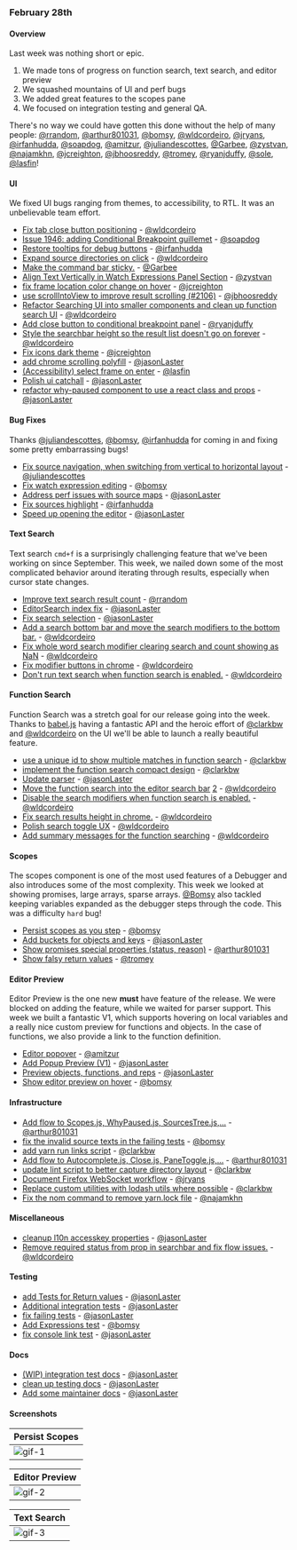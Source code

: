 ### February 28th

#### Overview

Last week was nothing short or epic.

1. We made tons of progress on function search, text search, and editor preview
2. We squashed mountains of UI and perf bugs
3. We added great features to the scopes pane
4. We focused on integration testing and general QA.

There's no way we could have gotten this done without the help of many people: [@rrandom], [@arthur801031], [@bomsy], [@wldcordeiro], [@jryans], [@irfanhudda], [@soapdog], [@amitzur], [@juliandescottes], [@Garbee], [@zystvan], [@najamkhn], [@jcreighton], [@jbhoosreddy], [@tromey], [@ryanjduffy], [@sole], [@lasfin]!

#### UI

We fixed UI bugs ranging from themes, to accessibility, to RTL. It was an unbelievable team effort.

* [Fix tab close button positioning][pr-12] - [@wldcordeiro]
* [Issue 1946: adding Conditional Breakpoint guillemet][pr-19] - [@soapdog]
* [Restore tooltips for debug buttons][pr-20] - [@irfanhudda]
* [Expand source directories on click][pr-23] - [@wldcordeiro]
* [Make the command bar sticky.][pr-35] - [@Garbee]
* [Align Text Vertically in Watch Expressions Panel Section][pr-36] - [@zystvan]
* [fix frame location color change on hover][pr-43] - [@jcreighton]
* [use scrollIntoView to improve result scrolling (#2106)][pr-44] - [@jbhoosreddy]
* [Refactor Searching UI into smaller components and clean up function search UI][pr-45] - [@wldcordeiro]
* [Add close button to conditional breakpoint panel][pr-49] - [@ryanjduffy]
* [Style the searchbar height so the result list doesn't go on forever][pr-52] - [@wldcordeiro]
* [Fix icons dark theme][pr-54] - [@jcreighton]
* [add chrome scrolling polyfill][pr-59] - [@jasonLaster]
* [(Accessibility) select frame on enter][pr-66] - [@lasfin]
* [Polish ui catchall][pr-67] - [@jasonLaster]
* [refactor why-paused component to use a react class and props][pr-9] - [@jasonLaster]


#### Bug Fixes

Thanks [@juliandescottes], [@bomsy], [@irfanhudda] for coming in and fixing some pretty embarrassing bugs!

* [Fix source navigation, when switching from vertical to horizontal layout][pr-32] - [@juliandescottes]
* [Fix watch expression editing][pr-28] - [@bomsy]
* [Address perf issues with source maps][pr-42] - [@jasonLaster]
* [Fix sources highlight][pr-53] - [@irfanhudda]
* [Speed up opening the editor][pr-68] - [@jasonLaster]

#### Text Search

Text search `cmd+f` is a surprisingly challenging feature that we've been working on since September.
This week, we nailed down some of the most complicated behavior around iterating through results, especially when cursor state changes.

* [Improve text search result count][pr-0] - [@rrandom]
* [EditorSearch index fix][pr-11] - [@jasonLaster]
* [Fix search selection][pr-13] - [@jasonLaster]
* [Add a search bottom bar and move the search modifiers to the bottom bar.][pr-21] - [@wldcordeiro]
* [Fix whole word search modifier clearing search and count showing as NaN][pr-63] - [@wldcordeiro]
* [Fix modifier buttons in chrome][pr-64] - [@wldcordeiro]
* [Don't run text search when function search is enabled.][pr-69] - [@wldcordeiro]

#### Function Search

Function Search was a stretch goal for our release going into the week.
Thanks to [babel.js](https://babeljs.io/) having a fantastic API and the heroic effort of [@clarkbw] and [@wldcordeiro]
on the UI we'll be able to launch a really beautiful feature.

* [use a unique id to show multiple matches in function search][pr-2] - [@clarkbw]
* [implement the function search compact design][pr-5] - [@clarkbw]
* [Update parser][pr-24] - [@jasonLaster]
* [Move the function search into the editor search bar][pr-27] [2][pr-30]  - [@wldcordeiro]
* [Disable the search modifiers when function search is enabled.][pr-60] - [@wldcordeiro]
* [Fix search results height in chrome.][pr-65] - [@wldcordeiro]
* [Polish search toggle UX][pr-70] - [@wldcordeiro]
* [Add summary messages for the function searching][pr-71] - [@wldcordeiro]

#### Scopes

The scopes component is one of the most used features of a Debugger and also introduces some of the most complexity.
This week we looked at showing promises, large arrays, sparse arrays.
[@Bomsy] also tackled keeping variables expanded as the debugger steps through the code. This was a difficulty `hard` bug!

* [Persist scopes as you step][pr-6] - [@bomsy]
* [Add buckets for objects and keys][pr-22] - [@jasonLaster]
* [Show promises special properties (status, reason)][pr-51] - [@arthur801031]
* [Show falsy return values][pr-58] - [@tromey]

#### Editor Preview

Editor Preview is the one new **must** have feature of the release.
We were blocked on adding the feature, while we waited for parser support. This week we built a fantastic V1, which supports hovering on local variables and a really nice custom preview for functions and objects. In the case of functions, we also provide a link to the function definition.

* [Editor popover][pr-29] - [@amitzur]
* [Add Popup Preview (V1)][pr-40] - [@jasonLaster]
* [Preview objects, functions, and reps][pr-57] - [@jasonLaster]
* [Show editor preview on hover][pr-61] - [@bomsy]


#### Infrastructure

* [Add flow to Scopes.js, WhyPaused.js, SourcesTree.js,...][pr-1] - [@arthur801031]
* [fix the invalid source texts in the failing tests][pr-4] - [@bomsy]
* [add yarn run links script][pr-8] - [@clarkbw]
* [Add flow to Autocomplete.js, Close.js, PaneToggle.js,...][pr-10] - [@arthur801031]
* [update lint script to better capture directory layout][pr-14] - [@clarkbw]
* [Document Firefox WebSocket workflow][pr-15] - [@jryans]
* [Replace custom utilities with lodash utils where possible][pr-25] - [@clarkbw]
* [Fix the nom command to remove yarn.lock file][pr-41] - [@najamkhn]

#### Miscellaneous

* [cleanup l10n accesskey properties][pr-55] - [@jasonLaster]
* [Remove required status from  prop in searchbar and fix flow issues.][pr-48] - [@wldcordeiro]

#### Testing

* [add Tests for Return values][pr-33] - [@jasonLaster]
* [Additional integration tests][pr-18] - [@jasonLaster]
* [fix failing tests][pr-3] - [@jasonLaster]
* [Add Expressions test][pr-37] - [@bomsy]
* [fix console link test][pr-38] - [@jasonLaster]

#### Docs

* [(WIP) integration test docs][pr-16] - [@jasonLaster]
* [clean up testing docs][pr-34] - [@jasonLaster]
* [Add some maintainer docs][pr-47] - [@jasonLaster]

#### Screenshots

|Persist Scopes|
|----------------|
|![gif-1]|

|Editor Preview|
|----------------|
|![gif-2]|

|Text Search|
|-------------|
|![gif-3]|


[gif-1]:https://cloud.githubusercontent.com/assets/792924/23188424/948ff100-f886-11e6-9420-bab20d56d289.gif
[gif-2]:https://cloud.githubusercontent.com/assets/792924/23385436/b5e22ae2-fd47-11e6-9a55-e26365b3849e.gif
[gif-3]:https://camo.githubusercontent.com/c528900a4ca7a817e34cd43bd0d8a9f44c4c3a6e/687474703a2f2f672e7265636f726469742e636f2f494d385370645a784d722e676966

[pr-0]:https://github.com/devtools-html/debugger.html/pull/2005
[pr-1]:https://github.com/devtools-html/debugger.html/pull/2048
[pr-2]:https://github.com/devtools-html/debugger.html/pull/2058
[pr-3]:https://github.com/devtools-html/debugger.html/pull/2061
[pr-4]:https://github.com/devtools-html/debugger.html/pull/2062
[pr-5]:https://github.com/devtools-html/debugger.html/pull/2047
[pr-6]:https://github.com/devtools-html/debugger.html/pull/2064
[pr-7]:https://github.com/devtools-html/debugger.html/pull/2074
[pr-8]:https://github.com/devtools-html/debugger.html/pull/2073
[pr-9]:https://github.com/devtools-html/debugger.html/pull/2071
[pr-10]:https://github.com/devtools-html/debugger.html/pull/2069
[pr-11]:https://github.com/devtools-html/debugger.html/pull/2067
[pr-12]:https://github.com/devtools-html/debugger.html/pull/2043
[pr-13]:https://github.com/devtools-html/debugger.html/pull/2068
[pr-14]:https://github.com/devtools-html/debugger.html/pull/2086
[pr-15]:https://github.com/devtools-html/debugger.html/pull/2111
[pr-16]:https://github.com/devtools-html/debugger.html/pull/2095
[pr-17]:https://github.com/devtools-html/debugger.html/pull/2110
[pr-18]:https://github.com/devtools-html/debugger.html/pull/2089
[pr-19]:https://github.com/devtools-html/debugger.html/pull/2088
[pr-20]:https://github.com/devtools-html/debugger.html/pull/2099
[pr-21]:https://github.com/devtools-html/debugger.html/pull/2119
[pr-22]:https://github.com/devtools-html/debugger.html/pull/2026
[pr-23]:https://github.com/devtools-html/debugger.html/pull/2087
[pr-24]:https://github.com/devtools-html/debugger.html/pull/2092
[pr-25]:https://github.com/devtools-html/debugger.html/pull/2114
[pr-26]:https://github.com/devtools-html/debugger.html/pull/2063
[pr-27]:https://github.com/devtools-html/debugger.html/pull/2121
[pr-28]:https://github.com/devtools-html/debugger.html/pull/2118
[pr-29]:https://github.com/devtools-html/debugger.html/pull/2090
[pr-30]:https://github.com/devtools-html/debugger.html/pull/2139
[pr-31]:https://github.com/devtools-html/debugger.html/pull/2138
[pr-32]:https://github.com/devtools-html/debugger.html/pull/2129
[pr-33]:https://github.com/devtools-html/debugger.html/pull/2133
[pr-34]:https://github.com/devtools-html/debugger.html/pull/2136
[pr-35]:https://github.com/devtools-html/debugger.html/pull/2128
[pr-36]:https://github.com/devtools-html/debugger.html/pull/2142
[pr-37]:https://github.com/devtools-html/debugger.html/pull/2145
[pr-38]:https://github.com/devtools-html/debugger.html/pull/2147
[pr-39]:https://github.com/devtools-html/debugger.html/pull/2168
[pr-40]:https://github.com/devtools-html/debugger.html/pull/2153
[pr-41]:https://github.com/devtools-html/debugger.html/pull/2152
[pr-42]:https://github.com/devtools-html/debugger.html/pull/2140
[pr-43]:https://github.com/devtools-html/debugger.html/pull/2155
[pr-44]:https://github.com/devtools-html/debugger.html/pull/2166
[pr-45]:https://github.com/devtools-html/debugger.html/pull/2150
[pr-46]:https://github.com/devtools-html/debugger.html/pull/2183
[pr-47]:https://github.com/devtools-html/debugger.html/pull/2181
[pr-48]:https://github.com/devtools-html/debugger.html/pull/2188
[pr-49]:https://github.com/devtools-html/debugger.html/pull/2179
[pr-50]:https://github.com/devtools-html/debugger.html/pull/2189
[pr-51]:https://github.com/devtools-html/debugger.html/pull/2146
[pr-52]:https://github.com/devtools-html/debugger.html/pull/2170
[pr-53]:https://github.com/devtools-html/debugger.html/pull/2176
[pr-54]:https://github.com/devtools-html/debugger.html/pull/2174
[pr-55]:https://github.com/devtools-html/debugger.html/pull/2162
[pr-56]:https://github.com/devtools-html/debugger.html/pull/2212
[pr-57]:https://github.com/devtools-html/debugger.html/pull/2187
[pr-58]:https://github.com/devtools-html/debugger.html/pull/2216
[pr-59]:https://github.com/devtools-html/debugger.html/pull/2202
[pr-60]:https://github.com/devtools-html/debugger.html/pull/2198
[pr-61]:https://github.com/devtools-html/debugger.html/pull/2191
[pr-62]:https://github.com/devtools-html/debugger.html/pull/2201
[pr-63]:https://github.com/devtools-html/debugger.html/pull/2200
[pr-64]:https://github.com/devtools-html/debugger.html/pull/2197
[pr-65]:https://github.com/devtools-html/debugger.html/pull/2210
[pr-66]:https://github.com/devtools-html/debugger.html/pull/2182
[pr-67]:https://github.com/devtools-html/debugger.html/pull/2209
[pr-68]:https://github.com/devtools-html/debugger.html/pull/2190
[pr-69]:https://github.com/devtools-html/debugger.html/pull/2192
[pr-70]:https://github.com/devtools-html/debugger.html/pull/2211
[pr-71]:https://github.com/devtools-html/debugger.html/pull/2194
[@rrandom]:http://github.com/rrandom
[@arthur801031]:http://github.com/arthur801031
[@clarkbw]:http://github.com/clarkbw
[@jasonLaster]:http://github.com/jasonLaster
[@bomsy]:http://github.com/bomsy
[@wldcordeiro]:http://github.com/wldcordeiro
[@jryans]:http://github.com/jryans
[@irfanhudda]:http://github.com/irfanhudda
[@soapdog]:http://github.com/soapdog
[@amitzur]:http://github.com/amitzur
[@juliandescottes]:http://github.com/juliandescottes
[@Garbee]:http://github.com/Garbee
[@zystvan]:http://github.com/zystvan
[@najamkhn]:http://github.com/najamkhn
[@jcreighton]:http://github.com/jcreighton
[@jbhoosreddy]:http://github.com/jbhoosreddy
[@tromey]:http://github.com/tromey
[@ryanjduffy]:http://github.com/ryanjduffy
[@sole]:http://github.com/sole
[@lasfin]:http://github.com/lasfin
